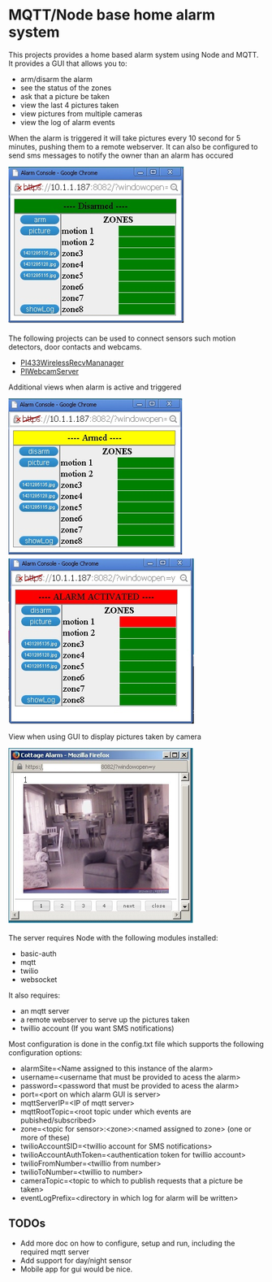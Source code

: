 # MQTT/Node base home alarm system

This projects provides a home based alarm system using Node and
MQTT. It provides a GUI that allows you to:

* arm/disarm the alarm
* see the status of the zones
* ask that a picture be taken
* view the last 4 pictures taken
* view pictures from multiple cameras
* view the log of alarm events

When the alarm is triggered it will take pictures every 10 second for 5 minutes, pushing them to a remote webserver.
It can also be configured to send sms messages to notify the owner than an alarm has occured

![picture of alarm main window](pictures/alarm_main_window.jpg?raw=true)

The following projects can be used to connect sensors such
motion detectors, door contacts and webcams.
* [PI433WirelessRecvMananager](https://github.com/mhdawson/PI433WirelessRecvManager)
* [PIWebcamServer](https://github.com/mhdawson/PIWebcamServer)

Additional views when alarm is active and triggered

![picture of alarm when armed](pictures/alarm_main_window_armed.jpg?raw=true)
![picture of alarm when triggered](pictures/alarm_main_window_triggered.jpg?raw=true)

View when using GUI to display pictures taken by camera

![sample camera picture view](pictures/alarm_camera_picture_view.jpg?raw=true)

The server requires Node with the following modules installed:

* basic-auth
* mqtt
* twilio
* websocket
 
It also requires:

* an mqtt server 
* a remote webserver to serve up the pictures taken
* twillio account (If you want SMS notifications)

Most configuration is done in the config.txt file which supports the following configuration options:

* alarmSite=\<Name assigned to this instance of the alarm\>
* username=\<username that must be provided to acess the alarm\>
* password=\<password that must be provided to acess the alarm\>
* port=\<port on which alarm GUI is server\>
* mqttServerIP=\<IP of mqtt server\>
* mqttRootTopic=\<root topic under which events are pubished/subscribed\>
* zone=\<topic for sensor\>:\<zone\>:\<named assigned to zone\>   (one or more of these)
* twilioAccountSID=\<twillio account for SMS notifications\>
* twilioAccountAuthToken=\<authentication token for twillio account\>
* twilioFromNumber=\<twillio from number\>
* twilioToNumber=\<twillio to number\>
* cameraTopic=\<topic to which to publish requests that a picture be taken\>
* eventLogPrefix=\<directory in which log for alarm will be written\>

## TODOs
- Add more doc on how to configure, setup and run, including the required mqtt server
- Add support for day/night sensor 
- Mobile app for gui would be nice. 

